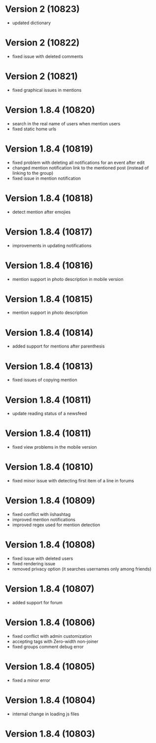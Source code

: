 # Version 2 (10823)
- updated dictionary

# Version 2 (10822)
- fixed issue with deleted comments

# Version 2 (10821)
- fixed graphical issues in mentions

# Version 1.8.4 (10820)
- search in the real name of users when mention users 
- fixed static home urls

# Version 1.8.4 (10819)
- fixed problem with deleting all notifications for an event after edit
- changed mention notification link to the mentioned post (instead of linking to the group)
- fixed issue in mention notification

# Version 1.8.4 (10818)
- detect mention after emojies

# Version 1.8.4 (10817)
- improvements in updating notifications

# Version 1.8.4 (10816)
- mention support in photo description in mobile version

# Version 1.8.4 (10815)
- mention support in photo description

# Version 1.8.4 (10814)
- added support for mentions after parenthesis

# Version 1.8.4 (10813)
- fixed issues of copying mention

# Version 1.8.4 (10811)
- update reading status of a newsfeed 

# Version 1.8.4 (10811)
- fixed view problems in the mobile version

# Version 1.8.4 (10810)
- fixed minor issue with detecting first item of a line in forums

# Version 1.8.4 (10809)
- fixed conflict with iishashtag
- improved mention notifications
- improved regex used for mention detection

# Version 1.8.4 (10808)
- fixed issue with deleted users
- fixed rendering issue
- removed privacy option (it searches usernames only among friends)

# Version 1.8.4 (10807)
- added support for forum

# Version 1.8.4 (10806)
- fixed conflict with admin customization
- accepting tags with Zero-width non-joiner
- fixed groups comment debug error

# Version 1.8.4 (10805)
- fixed a minor error 

# Version 1.8.4 (10804)
- internal change in loading js files

# Version 1.8.4 (10803)